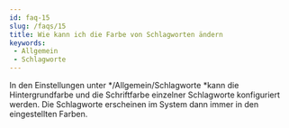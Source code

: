 ```yaml
---
id: faq-15
slug: /faqs/15
title: Wie kann ich die Farbe von Schlagworten ändern
keywords:
 - Allgemein
 - Schlagworte
---
```

In den Einstellungen unter */Allgemein/Schlagworte *kann die Hintergrundfarbe und die Schriftfarbe einzelner Schlagworte konfiguriert werden. Die Schlagworte erscheinen im System dann immer in den eingestellten Farben. 